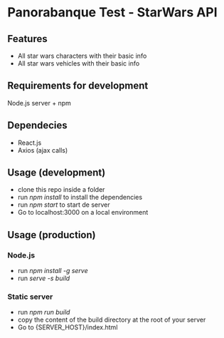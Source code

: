 # Panorabanque Test - StarWars API
## Features
- All star wars characters with their basic info
- All star wars vehicles with their basic info

## Requirements for development
Node.js server + npm

## Dependecies
- React.js 
- Axios (ajax calls)

## Usage (development)
- clone this repo inside a folder
- run *npm install* to install the dependencies
- run *npm start* to start de server
- Go to localhost:3000 on a local environment

## Usage (production)
### Node.js
- run *npm install -g serve*
- run *serve -s build*

### Static server
- run *npm run build*
- copy the content of the build directory at the root of your server
- Go to {SERVER_HOST}/index.html
